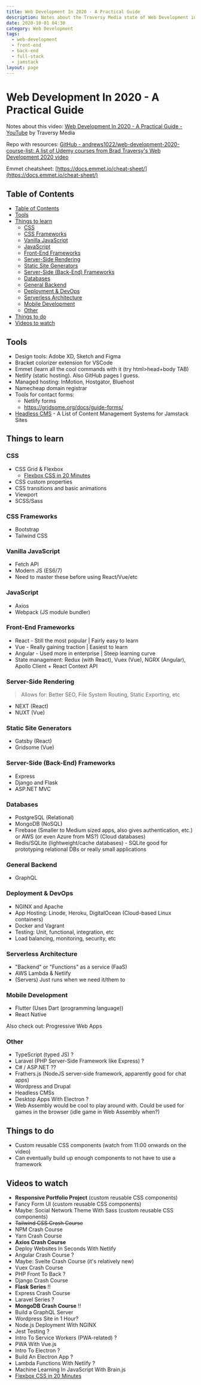 ```yaml
---
title: Web Development In 2020 - A Practical Guide
description: Notes about the Traversy Media state of Web Development in 2020 video.
date: 2020-10-01 04:30
category: Web Development
tags:
  - web-development
  - front-end
  - back-end
  - full-stack
  - jamstack
layout: page
---
```


# Web Development In 2020 - A Practical Guide

Notes about this video: [Web Development In 2020 - A Practical Guide - YouTube](https://www.youtube.com/watch?v=0pThnRneDjw) by Traversy Media

Repo with resources: [GitHub - andrews1022/web-development-2020-course-list: A list of Udemy courses from Brad Traversy's Web Development 2020 video](https://github.com/andrews1022/web-development-2020-course-list)

Emmet cheatsheet: [https://docs.emmet.io/cheat-sheet/](https://docs.emmet.io/cheat-sheet/)

## Table of Contents

- [Table of Contents](#table-of-contents)
- [Tools](#tools)
- [Things to learn](#things-to-learn)
    - [CSS](#css)
    - [CSS Frameworks](#css-frameworks)
    - [Vanilla JavaScript](#vanilla-javascript)
    - [JavaScript](#javascript)
    - [Front-End Frameworks](#front-end-frameworks)
    - [Server-Side Rendering](#server-side-rendering)
    - [Static Site Generators](#static-site-generators)
    - [Server-Side (Back-End) Frameworks](#server-side-back-end-frameworks)
    - [Databases](#databases)
    - [General Backend](#general-backend)
    - [Deployment & DevOps](#deployment--devops)
    - [Serverless Architecture](#serverless-architecture)
    - [Mobile Development](#mobile-development)
    - [Other](#other)
- [Things to do](#things-to-do)
- [Videos to watch](#videos-to-watch)

## Tools

* Design tools: Adobe XD, Sketch and Figma
* Bracket colorizer extension for VSCode
* Emmet (learn all the cool commands with it (try html>head+body TAB)
* Netlify (static hosting). Also GitHub pages I guess.
* Managed hosting: InMotion, Hostgator, Bluehost
* Namecheap domain registrar
* Tools for contact forms:
    * Netlify forms
    * https://gridsome.org/docs/guide-forms/
* [Headless CMS](https://jamstack.org/headless-cms/) - A List of Content Management Systems for Jamstack Sites

## Things to learn

### CSS

* CSS Grid & Flexbox
    * [Flexbox CSS in 20 Minutes](https://www.youtube.com/watch?v=JJSoEo8JSnc)
* CSS custom properties
* CSS transitions and basic animations
* Viewport
* SCSS/Sass

### CSS Frameworks

* Bootstrap
* Tailwind CSS

### Vanilla JavaScript

* Fetch API
* Modern JS (ES6/7)
* Need to master these before using React/Vue/etc

### JavaScript

* Axios
* Webpack (JS module bundler)

### Front-End Frameworks

* React - Still the most popular | Fairly easy to learn
* Vue - Really gaining traction | Easiest to learn
* Angular - Used more in enterprise | Steep learning curve
* State management: Redux (with React), Vuex (Vue), NGRX (Angular), Apollo Client + React Context API

### Server-Side Rendering

> Allows for: Better SEO, File System Routing, Static Exporting, etc

* NEXT (React)
* NUXT (Vue)

### Static Site Generators

* Gatsby (React)
* Gridsome (Vue)

### Server-Side (Back-End) Frameworks

* Express
* Django and Flask
* ASP.NET MVC

### Databases

* PostgreSQL (Relational)
* MongoDB (NoSQL)
* Firebase (Smaller to Medium sized apps, also gives authentication, etc.) or AWS (or even Azure from MS?) (Cloud databases)
* Redis/SQLite (lightweight/cache databases) - SQLite good for prototyping relational DBs or really small applications

### General Backend

* GraphQL

### Deployment & DevOps

* NGINX and Apache
* App Hosting: Linode, Heroku, DigitalOcean (Cloud-based Linux containers)
* Docker and Vagrant
* Testing: Unit, functional, integration, etc
* Load balancing, monitoring, security, etc

### Serverless Architecture

* "Backend" or "Functions" as a service (FaaS)
* AWS Lambda & Netlify
* (Servers) Just runs when we need it/them to

### Mobile Development

* Flutter (Uses Dart (programming language))
* React Native

Also check out: Progressive Web Apps

### Other

* TypeScript (typed JS) ?
* Laravel (PHP Server-Side Framework like Express) ?
* C# / ASP.NET ??
* Frathers.js (NodeJS server-side framework, apparently good for chat apps)
* Wordpress and Drupal
* Headless CMSs
* Desktop Apps With Electron ?
* Web Assembly would be cool to play around with. Could be used for games in the browser (idle game in Web Assembly when?)

## Things to do

* Custom reusable CSS components (watch from 11:00 onwards on the video)
* Can eventually build up enough components to not have to use a framework

## Videos to watch

* **Responsive Portfolio Project** (custom reusable CSS components)
* Fancy Form UI (custom reusable CSS components)
* Maybe: Social Network Theme With Sass (custom reusable CSS components)
* ~~Tailwind CSS Crash Course~~
* NPM Crash Course
* Yarn Crash Course
* **Axios Crash Course**
* Deploy Websites In Seconds With Netlify
* Angular Crash Course ?
* Maybe: Svelte Crash Course (it's relatively new)
* Vuex Crash Course
* PHP Front To Back ?
* Django Crash Course
* **Flask Series** !!
* Express Crash Course
* Laravel Series ?
* **MongoDB Crash Course** !!
* Build a GraphQL Server
* Wordpress Site in 1 Hour?
* Node.js Deployment With NGINX
* Jest Testing ?
* Intro To Service Workers (PWA-related) ?
* PWA With Vue.js
* Intro To Electron ?
* Build An Electron App ?
* Lambda Functions With Netlify ?
* Machine Learning In JavaScript With Brain.js
* [Flexbox CSS in 20 Minutes](https://www.youtube.com/watch?v=JJSoEo8JSnc)
